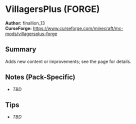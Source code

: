 # VillagersPlus (FORGE)

**Author:** finallion_13  
**CurseForge:** https://www.curseforge.com/minecraft/mc-mods/villagersplus-forge

## Summary
Adds new content or improvements; see the page for details.

## Notes (Pack-Specific)
- _TBD_

## Tips
- _TBD_

